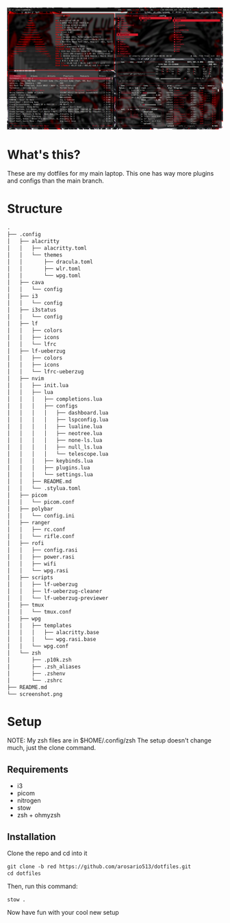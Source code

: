 ![screenshot](./screenshot.png)

# What's this?
These are my dotfiles for my main laptop. This one has way more plugins and configs than the main branch.
# Structure
```
.
├── .config
│   ├── alacritty
│   │   ├── alacritty.toml
│   │   └── themes
│   │       ├── dracula.toml
│   │       ├── wlr.toml
│   │       └── wpg.toml
│   ├── cava
│   │   └── config
│   ├── i3
│   │   └── config
│   ├── i3status
│   │   └── config
│   ├── lf
│   │   ├── colors
│   │   ├── icons
│   │   └── lfrc
│   ├── lf-ueberzug
│   │   ├── colors
│   │   ├── icons
│   │   └── lfrc-ueberzug
│   ├── nvim
│   │   ├── init.lua
│   │   ├── lua
│   │   │   ├── completions.lua
│   │   │   ├── configs
│   │   │   │   ├── dashboard.lua
│   │   │   │   ├── lspconfig.lua
│   │   │   │   ├── lualine.lua
│   │   │   │   ├── neotree.lua
│   │   │   │   ├── none-ls.lua
│   │   │   │   ├── null_ls.lua
│   │   │   │   └── telescope.lua
│   │   │   ├── keybinds.lua
│   │   │   ├── plugins.lua
│   │   │   └── settings.lua
│   │   ├── README.md
│   │   └── .stylua.toml
│   ├── picom
│   │   └── picom.conf
│   ├── polybar
│   │   └── config.ini
│   ├── ranger
│   │   ├── rc.conf
│   │   └── rifle.conf
│   ├── rofi
│   │   ├── config.rasi
│   │   ├── power.rasi
│   │   ├── wifi
│   │   └── wpg.rasi
│   ├── scripts
│   │   ├── lf-ueberzug
│   │   ├── lf-ueberzug-cleaner
│   │   └── lf-ueberzug-previewer
│   ├── tmux
│   │   └── tmux.conf
│   ├── wpg
│   │   ├── templates
│   │   │   ├── alacritty.base
│   │   │   └── wpg.rasi.base
│   │   └── wpg.conf
│   └── zsh
│       ├── .p10k.zsh
│       ├── .zsh_aliases
│       ├── .zshenv
│       └── .zshrc
├── README.md
└── screenshot.png
```
# Setup
NOTE: My zsh files are in $HOME/.config/zsh
The setup doesn't change much, just the clone command.
## Requirements
- i3
- picom
- nitrogen
- stow
- zsh + ohmyzsh
## Installation
Clone the repo and cd into it
```
git clone -b red https://github.com/arosario513/dotfiles.git
cd dotfiles
```
Then, run this command:
```
stow .
```
Now have fun with your cool new setup
